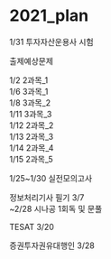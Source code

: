 # 2021_plan

1/31 투자자산운용사 시험<br>

출제예상문제<br>

1/2 2과목_1<br>
1/6 3과목_1<br>
1/8 3과목_2<br>
1/11 3과목_3<br>
1/12 2과목_2<br>
1/13 2과목_3<br>
1/14 2과목_4<br>
1/15 2과목_5<br>

1/25~1/30 실전모의고사


정보처리기사 필기 3/7 <br>
~2/28 시나공 1회독 및 문풀<br>

TESAT 3/20 <br>

증권투자권유대행인 3/28 <br>
